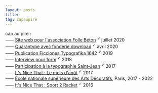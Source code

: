 ```yaml
---
layout: posts
title: 
tag: capaupire
---
```

cap au pire :<br>
⸺ [Site web pour l'association Folle Béton][1] <sup>➶</sup> juillet 2020<br>
⸺ [Quarantype avec fonderie.download][2] <sup>➶</sup> avril 2020 <br>
⸺ [Publication Ficciones Typografika 1642][3] <sup>➶</sup> 2019 <br>
⸺ [Interview pour form][4] <sup>➶</sup> 2018 <br>
⸺ [Participation à la typographie Saint-Jean][5] <sup>➶</sup> 2017 <br>
⸺ [It's Nice That : Le mois d'août][6] <sup>➶</sup> 2017 <br>
⸺ [École nationale supérieure des Arts Décoratifs][7], Paris, 2017 - 2022 <br>
⸺ [It's Nice That : Sport 2 Racket][8] <sup>➶</sup> 2016 <br>


[1]: http://follebeton.com/entree
[2]: https://www.fonderie.download/quarantype.html
[3]: https://formisteditions.co/products/ficciones-typografika-br-1642
[4]: https://www.form.de
[5]: http://velvetyne.fr/fonts/saintjean/
[6]: https://www.itsnicethat.com/articles/paul-bouigue-august-publication-110817
[7]: /assets/video-ensad.mp4
[8]: https://www.itsnicethat.com/articles/paul-bouigue-sport-2-racket-091216